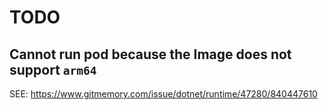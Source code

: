 # TODO

## Cannot run pod because the Image does not support `arm64`

SEE: <https://www.gitmemory.com/issue/dotnet/runtime/47280/840447610>
